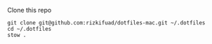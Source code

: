 Clone this repo

```
git clone git@github.com:rizkifuad/dotfiles-mac.git ~/.dotfiles
cd ~/.dotfiles
stow .
```

